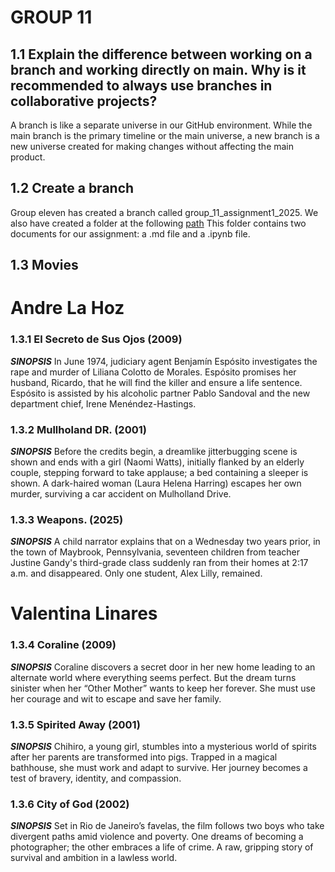 # GROUP 11
## 1.1 Explain the difference between working on a branch and working directly on main. Why is it recommended to always use branches in collaborative projects?
A branch is like a separate universe in our GitHub environment.
While the main branch is the primary timeline or the main universe, a new branch is a new universe created for making changes without affecting the main product. 
## 1.2 Create a branch 
Group eleven has created a branch called group_11_assignment1_2025.
We also have created a folder at the following [path](https://github.com/alexanderquispe/Diplomado_PUCP/tree/group_11_assignment1_2025/Lecture_1/Assigment_1/group_11_assignment1_2025)
This folder contains two documents for our assignment: a .md file and a .ipynb file.
## 1.3 Movies

# Andre La Hoz
### 1.3.1 El Secreto de Sus Ojos (2009)
***SINOPSIS***
In June 1974, judiciary agent Benjamín Espósito investigates the rape and murder of Liliana Colotto de Morales. Espósito promises her husband, Ricardo, that he will find the killer and ensure a life sentence. Espósito is assisted by his alcoholic partner Pablo Sandoval and the new department chief, Irene Menéndez-Hastings. 
### 1.3.2 Mullholand DR. (2001)
***SINOPSIS***
Before the credits begin, a dreamlike jitterbugging scene is shown and ends with a girl (Naomi Watts), initially flanked by an elderly couple, stepping forward to take applause; a bed containing a sleeper is shown. A dark-haired woman (Laura Helena Harring) escapes her own murder, surviving a car accident on Mulholland Drive.
### 1.3.3 Weapons. (2025)
***SINOPSIS***
A child narrator explains that on a Wednesday two years prior, in the town of Maybrook, Pennsylvania, seventeen children from teacher Justine Gandy's third-grade class suddenly ran from their homes at 2:17 a.m. and disappeared. Only one student, Alex Lilly, remained.


# Valentina Linares 
### 1.3.4 Coraline (2009)
***SINOPSIS***
Coraline discovers a secret door in her new home leading to an alternate world where everything seems perfect. But the dream turns sinister when her “Other Mother” wants to keep her forever. She must use her courage and wit to escape and save her family.
### 1.3.5 Spirited Away (2001)
***SINOPSIS***
Chihiro, a young girl, stumbles into a mysterious world of spirits after her parents are transformed into pigs. Trapped in a magical bathhouse, she must work and adapt to survive. Her journey becomes a test of bravery, identity, and compassion.
### 1.3.6 City of God (2002)
***SINOPSIS***
Set in Rio de Janeiro’s favelas, the film follows two boys who take divergent paths amid violence and poverty. One dreams of becoming a photographer; the other embraces a life of crime. A raw, gripping story of survival and ambition in a lawless world.
